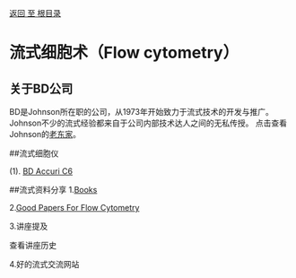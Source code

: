 [返回 至 根目录](../../README.md)

# 流式细胞术（Flow cytometry）
## 关于BD公司
BD是Johnson所在职的公司，从1973年开始致力于流式技术的开发与推广。Johnson不少的流式经验都来自于公司内部技术达人之间的无私传授。
点击查看Johnson的[老东家](about%20BD.md)。

##流式细胞仪

(1). [BD Accuri C6](flowcytometer/c6.md)

##流式资料分享
1.[Books](book.md)

2.[Good Papers For Flow Cytometry](paper.md)

3.讲座提及

查看讲座历史

4.好的流式交流网站


